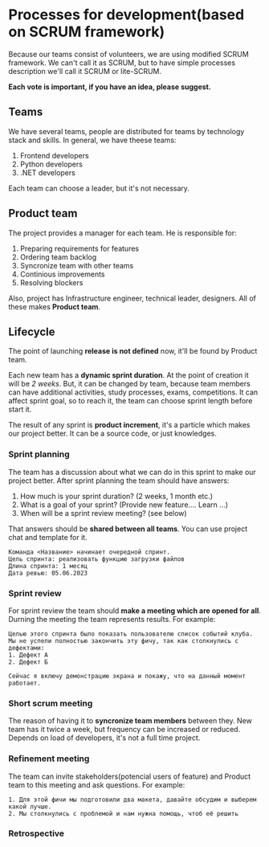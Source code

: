 # Processes for development(based on SCRUM framework)

Because our teams consist of volunteers, we are using modified SCRUM framework. We can't call it as SCRUM, but to have simple processes description we'll call it SCRUM or lite-SCRUM.

**Each vote is important, if you have an idea, please suggest.**

## Teams 

We have several teams, people are distributed for teams by technology stack and skills. In general, we have theese teams:
1. Frontend developers
2. Python developers
3. .NET developers

Each team can choose a leader, but it's not necessary. 

## Product team

The project provides a manager for each team. He is responsible for:
1. Preparing requirements for features
2. Ordering team backlog
3. Syncronize team with other teams
4. Continious improvements
5. Resolving blockers

Also, project has Infrastructure engineer, technical leader, designers. 
All of these makes **Product team**.

## Lifecycle

The point of launching **release is not defined** now, it'll be found by Product team.

Each new team has a **dynamic sprint duration**. At the point of creation it will be *2 weeks*. 
But, it can be changed by team, because team members can have additional activities, study processes, exams, competitions. 
It can affect sprint goal, so to reach it, the team can choose sprint length before start it.

The result of any sprint is **product increment**, it's a particle which makes our project better. It can be a source code, or just knowledges. 

### Sprint planning

The team has a discussion about what we can do in this sprint to make our project better.
After sprint planning the team should have answers:
1. How much is your sprint duration? (2 weeks, 1 month etc.)
2. What is a goal of your sprint? (Provide new feature.... Learn ...)
3. When will be a sprint review meeting? (see below)

That answers should be **shared between all teams**. You can use project chat and template for it.

```
Команда <Название> начинает очередной спринт.
Цель спринта: реализовать функцию загрузки файлов
Длина спринта: 1 месяц
Дата ревью: 05.06.2023
```

### Sprint review

For sprint review the team should **make a meeting which are opened for all**. Durning the meeting the team represents results. For example:
```
Целью этого спринта было показать пользователю список событий клуба. Мы не успели полностью закончить эту фичу, так как столкнулись с дефектами:
1. Дефект А
2. Дефект Б

Сейчас я включу демонстрацию экрана и покажу, что на данный момент работает.
```

### Short scrum meeting

The reason of having it to **syncronize team members** between they.
New team has it twice a week, but frequency can be increased or reduced. Depends on load of developers, it's not a full time project. 


### Refinement meeting

The team can invite stakeholders(potencial users of feature) and Product team to this meeting and ask questions. 
For example:
```
1. Для этой фичи мы подготовили два макета, давайте обсудим и выберем какой лучше.
2. Мы столкнулись с проблемой и нам нужна помощь, чтоб её решить
```

### Retrospective


